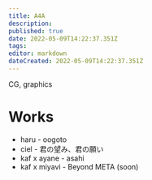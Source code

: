 ```yaml
---
title: A4A
description: 
published: true
date: 2022-05-09T14:22:37.351Z
tags: 
editor: markdown
dateCreated: 2022-05-09T14:22:37.351Z
---
```


CG, graphics

# Works

- haru - oogoto
- ciel - 君の望み、君の願い
- kaf x ayane - asahi
- kaf x miyavi  - Beyond META (soon)